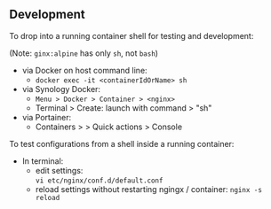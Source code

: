 ## Development

To drop into a running container shell for testing and development:

(Note: `ginx:alpine` has only `sh`, not `bash`)

-  via Docker on host command line:
   -  `docker exec -it <containerIdOrName> sh`
-  via Synology Docker:
   -  `Menu > Docker > Container > <nginx>`
   -  Terminal > Create: launch with command > "sh"
-  via Portainer:
   -  Containers > <nginx> > Quick actions > Console

To test configurations from a shell inside a running container:

-  In terminal:
   -  edit settings:  
	     `vi etc/nginx/conf.d/default.conf`
   -  reload settings without restarting ngingx / container:
      `nginx -s reload`

